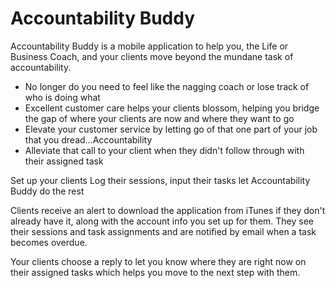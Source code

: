 # Accountability Buddy

Accountability Buddy is a mobile application to help you, the Life or Business Coach, and your clients move beyond the mundane task of accountability.

* No longer do you need to feel like the nagging coach or lose track of who is doing what
* Excellent customer care helps your clients blossom, helping you bridge the gap of where your clients are now and where they want to go
* Elevate your customer service by letting go of that one part of your job that you dread...Accountability
* Alleviate that call to your client when they didn't follow through with their assigned task

Set up your clients Log their sessions, input their tasks let Accountability Buddy do the rest

Clients receive an alert to download the application from iTunes if they don't already have it, along with the account info you set up for them. They see their sessions and task assignments and are notified by email when a task becomes overdue.

Your clients choose a reply to let you know where they are right now on their assigned tasks which helps you move to the next step with them.


